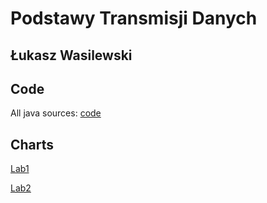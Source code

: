 # Podstawy Transmisji Danych
## Łukasz Wasilewski

## Code

All java sources: [code](https://github.com/herupu/ptd/tree/master/src/main/java)


## Charts 
[Lab1](https://github.com/herupu/ptd/tree/master/Lab1) 

[Lab2](https://github.com/herupu/ptd/tree/master/Lab2)
